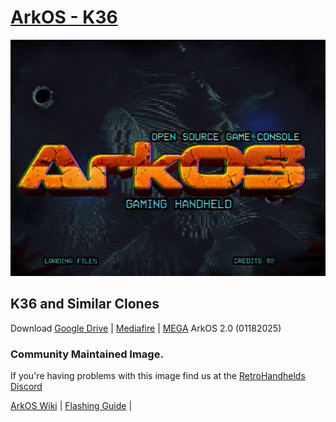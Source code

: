# [ArkOS - K36](https://github.com/AeolusUX/ArkOS-K36)
![](https://raw.githubusercontent.com/AeolusUX/ArkOS-R3XS/main/logo.bmp)

## K36 and Similar Clones
Download [Google Drive](https://drive.google.com/file/d/1SSDPq_ZxVXDLJ8kqi8GHuTGKB58ESXTb/view?usp=sharing) | [Mediafire](https://www.mediafire.com/file/zzznhoq308i5nvi/ArkOS_K36_v2.0_01122025.img.xz/file) | [MEGA](https://mega.nz/file/jzIFXIoL#mM8mjpgoVWpssKvy8S3vNT9v15JHUCGOV4rYd4po4cY) ArkOS 2.0 (01182025)



### Community Maintained Image.
If you're having problems with this image find us at the [RetroHandhelds Discord](https://discord.gg/RetroHandhelds)

[ArkOS Wiki](https://github.com/christianhaitian/arkos/wiki) | [Flashing Guide](https://ko-fi.com/post/Installation-Guide-for-ArkOS-v2-0-01272024-J3J6TVPH1) |
